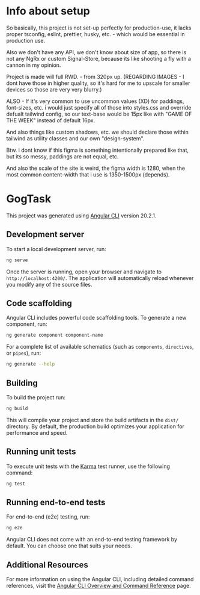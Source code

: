 # Info about setup

So basically, this project is not set-up perfectly for production-use, it lacks proper tsconfig, eslint, prettier, husky, etc. - which would be essential in production use.

Also we don't have any API, we don't know about size of app, so there is not any NgRx or custom Signal-Store, because its like shooting a fly with a cannon in my opinion.

Project is made will full RWD. - from 320px up. (REGARDING IMAGES - I dont have those in higher quality, so it's hard for me to upscale for smaller devices so those are very very blurry.)

ALSO - If it's very common to use uncommon values (XD) for paddings, font-sizes, etc. i would just specify all of those into styles.css and override defualt tailwind config, so our
text-base would be 15px like with "GAME OF THE WEEK" instead of default 16px.

And also things like custom shadows, etc. we should declare those within tailwind as utility classes and our own "design-system".

Btw. i dont know if this figma is something intentionally prepared like that, but its so messy, paddings are not equal, etc.

And also the scale of the site is weird, the figma width is 1280, when the most common content-width that i use is 1350-1500px (depends).


# GogTask

This project was generated using [Angular CLI](https://github.com/angular/angular-cli) version 20.2.1.

## Development server

To start a local development server, run:

```bash
ng serve
```

Once the server is running, open your browser and navigate to `http://localhost:4200/`. The application will automatically reload whenever you modify any of the source files.

## Code scaffolding

Angular CLI includes powerful code scaffolding tools. To generate a new component, run:

```bash
ng generate component component-name
```

For a complete list of available schematics (such as `components`, `directives`, or `pipes`), run:

```bash
ng generate --help
```

## Building

To build the project run:

```bash
ng build
```

This will compile your project and store the build artifacts in the `dist/` directory. By default, the production build optimizes your application for performance and speed.

## Running unit tests

To execute unit tests with the [Karma](https://karma-runner.github.io) test runner, use the following command:

```bash
ng test
```

## Running end-to-end tests

For end-to-end (e2e) testing, run:

```bash
ng e2e
```

Angular CLI does not come with an end-to-end testing framework by default. You can choose one that suits your needs.

## Additional Resources

For more information on using the Angular CLI, including detailed command references, visit the [Angular CLI Overview and Command Reference](https://angular.dev/tools/cli) page.
